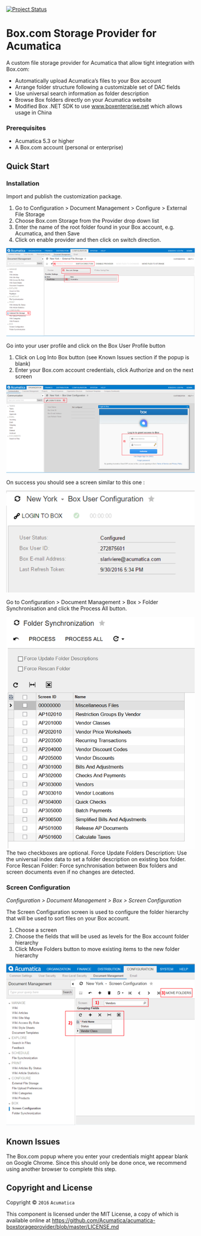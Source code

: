 [![Project Status](http://opensource.box.com/badges/active.svg)](http://opensource.box.com/badges)

Box.com Storage Provider for Acumatica
======================================

A custom file storage provider for Acumatica that allow tight integration with Box.com:
* Automatically upload Acumatica’s files to your Box account
* Arrange folder structure following a customizable set of DAC fields
* Use universal search information as folder description
* Browse Box folders directly on your Acumatica website
* Modified Box .NET SDK to use www.boxenterprise.net which allows usage in China


### Prerequisites
* Acumatica 5.3 or higher
* A Box.com account (personal or enterprise)

Quick Start
-----------

### Installation
Import and publish the customization package.

1. Go to Configuration > Document Management > Configure > External File Storage
2. Choose Box.com Storage from the Provider drop down list
3. Enter the name of the root folder found in your Box account, e.g. Acumatica, and then Save
4. Click on enable provider and then click on switch direction.

![alt text](https://github.com/Acumatica/acumatica-boxstorageprovider/blob/master/ReadMeImages/extFileStorage.png "")

 
Go into your user profile and click on the Box User Profile button

1.	Click on Log Into Box button (see Known Issues section if the popup is blank)
2.	Enter your Box.com account credentials, click Authorize and on the next screen

![alt text](https://github.com/Acumatica/acumatica-boxstorageprovider/blob/master/ReadMeImages/login.png "")

 
On success you should see a screen similar to this one :

![alt text](https://github.com/Acumatica/acumatica-boxstorageprovider/blob/master/ReadMeImages/loginSuccess.png "")
 
Go to Configuration > Document Management > Box > Folder Synchronisation and click the Process All button.

![alt text](https://github.com/Acumatica/acumatica-boxstorageprovider/blob/master/ReadMeImages/synch.png "")
The two checkboxes are optional.
Force Update Folders Description: Use the universal index data to set a folder description on existing box folder.
Force Rescan Folder: Force synchronisation between Box folders and screen documents even if no changes are detected.


### Screen Configuration
*Configuration > Document Management > Box > Screen Configuration*

The Screen Configuration screen is used to configure the folder hierarchy that will be used to sort files on your Box account.

1.	Choose a screen
2.	Choose the fields that will be used as levels for the Box account folder hierarchy
3.	Click Move Folders button to move existing items to the new folder hierarchy

![alt text](https://github.com/Acumatica/acumatica-boxstorageprovider/blob/master/ReadMeImages/screenConfig.png "")

Known Issues
------------
The Box.com popup where you enter your credentials might appear blank on Google Chrome. Since this should only be done once, we recommend using another browser to complete this step.

## Copyright and License

Copyright © `2016` `Acumatica`

This component is licensed under the MIT License, a copy of which is available online at https://github.com/Acumatica/acumatica-boxstorageprovider/blob/master/LICENSE.md
